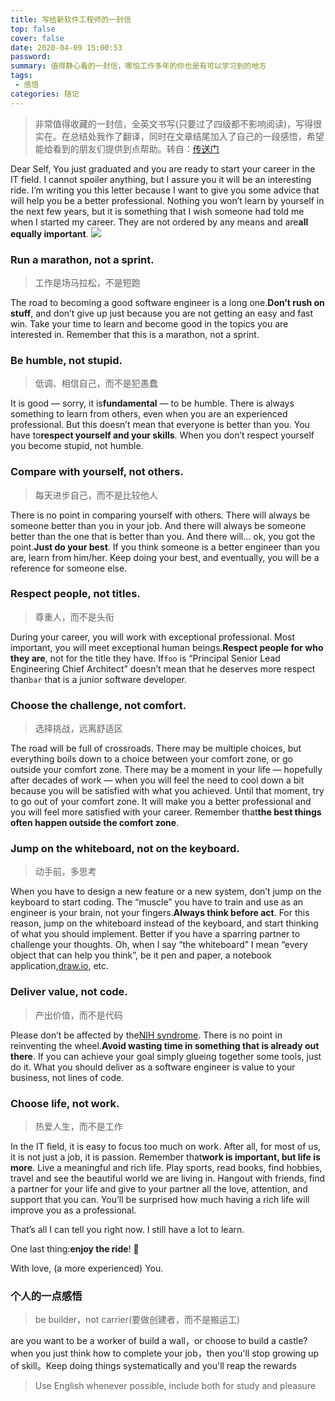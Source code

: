 ```yaml
---
title: 写给新软件工程师的一封信
top: false
cover: false
date: 2020-04-09 15:00:53
password:
summary: 值得静心看的一封信，哪怕工作多年的你也是有可以学习到的地方
tags:
 - 感悟
categories: 随记
---
```


> 非常值得收藏的一封信，全英文书写(只要过了四级都不影响阅读)，写得很实在。在总结处我作了翻译，同时在文章结尾加入了自己的一段感悟，希望能给看到的朋友们提供到点帮助。转自：[传送门]("https://www.florio.dev/20200328-letter-to-myself/")

Dear Self,
You just graduated and you are ready to start your career in the IT field. I cannot spoiler anything, but I assure you it will be an interesting ride. I’m writing you this letter because I want to give you some advice that will help you be a better professional. Nothing you won’t learn by yourself in the next few years, but it is something that I wish someone had told me when I started my career. They are not ordered by any means and are**all equally important**.
![](/tmp/letter-to-myself.png "")
### Run a marathon, not a sprint.
> 工作是场马拉松，不是短跑

The road to becoming a good software engineer is a long one.**Don’t rush on stuff**, and don’t give up just because you are not getting an easy and fast win. Take your time to learn and become good in the topics you are interested in. Remember that this is a marathon, not a sprint.
### Be humble, not stupid.
> 低调、相信自己，而不是犯愚蠢

It is good — sorry, it is**fundamental** — to be humble. There is always something to learn from others, even when you are an experienced professional. But this doesn’t mean that everyone is better than you. You have to**respect yourself and your skills**. When you don’t respect yourself you become stupid, not humble.
### Compare with yourself, not others.
> 每天进步自己，而不是比较他人

There is no point in comparing yourself with others. There will always be someone better than you in your job. And there will always be someone better than the one that is better than you. And there will… ok, you got the point.**Just do your best**. If you think someone is a better engineer than you are, learn from him/her. Keep doing your best, and eventually, you will be a reference for someone else.
### Respect people, not titles.
> 尊重人，而不是头衔

During your career, you will work with exceptional professional. Most important, you will meet exceptional human beings.**Respect people for who they are**, not for the title they have. If`foo` is “Principal Senior Lead Engineering  Chief Architect” doesn’t mean that he deserves more respect than`bar` that is a junior software developer.
### Choose the challenge, not comfort.
> 选择挑战，远离舒适区

The road will be full of crossroads. There may be multiple choices, but everything boils down to a choice between your comfort zone, or go outside your comfort zone. There may be a moment in your life — hopefully after decades of work — when you will feel the need to cool down a bit because you will be satisfied with what you achieved. Until that moment, try to go out of your comfort zone. It will make you a better professional and you will feel more satisfied with your career. Remember that**the best things often happen outside the comfort zone**.
### Jump on the whiteboard, not on the keyboard.
> 动手前，多思考

When you have to design a new feature or a new system, don’t jump on the keyboard to start coding. The “muscle” you have to train and use as an engineer is your brain, not your fingers.**Always think before act**. For this reason, jump on the whiteboard instead of the keyboard, and start thinking of what you should implement. Better if you have a sparring partner to challenge your thoughts. Oh, when I say “the whiteboard” I mean “every object that can help you think”, be it pen and paper, a notebook application,[draw.io](https://app.diagrams.net/ ""), etc.
### Deliver value, not code.
> 产出价值，而不是代码

Please don’t be affected by the[NIH syndrome](https://en.wikipedia.org/wiki/Not_invented_here ""). There is no point in reinventing the wheel.**Avoid wasting time in something that is already out there**. If you can achieve your goal simply glueing together some tools, just do it. What you should deliver as a software engineer is value to your business, not lines of code.
### Choose life, not work.
> 热爱人生，而不是工作

In the IT field, it is easy to focus too much on work. After all, for most of us, it is not just a job, it is passion. Remember that**work is important, but life is more**. Live a meaningful and rich life. Play sports, read books, find hobbies, travel and see the beautiful world we are living in. Hangout with friends, find a partner for your life and give to your partner all the love, attention, and support that you can. You’ll be surprised how much having a rich life will improve you as a professional.

That’s all I can tell you right now. I still have a lot to learn.

One last thing:**enjoy the ride**! 🚀

With love,
(a more experienced) You.

### 个人的一点感悟
> be builder，not carrier(要做创建者，而不是搬运工)

 are you want to be a worker of build a wall，or choose to build a castle?when you just think how to complete your job，then you'll stop growing up of skill。Keep doing things systematically and you'll reap the rewards

> Use English whenever possible, include both for study and pleasure